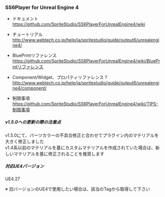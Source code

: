 ### SS6Player for Unreal Engine 4

- ドキュメント  
https://github.com/SpriteStudio/SS6PlayerForUnrealEngine4/wiki

- チュートリアル  
http://www.webtech.co.jp/help/ja/spritestudio/guide/output6/unrealengine4/

- BluePrintリファレンス  
https://github.com/SpriteStudio/SS6PlayerForUnrealEngine4/wiki/BluePrintリファレンス

- Component/Widget、プロパティリファレンス ?
http://www.webtech.co.jp/help/ja/spritestudio/guide/output6/unrealengine4/component/

- 制限事項  
https://github.com/SpriteStudio/SS6PlayerForUnrealEngine4/wiki/TIPS-制限事項


##### v1.5.0への更新の際の注意点
v1.5.0にて、パーツカラーの不具合修正と合わせてプラグイン内のマテリアルを大きく修正しました  
v1.4系以前のマテリアルを基にカスタムマテリアルを作成されていた場合は、新しいマテリアルを基に修正されることを推奨します


##### 対応UE4バージョン
UE4.27

※ 旧バージョンのUE4で使用したい場合は、該当のTagから取得して下さい

